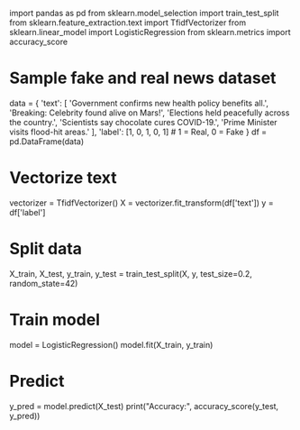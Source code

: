 import pandas as pd
from sklearn.model_selection import train_test_split
from sklearn.feature_extraction.text import TfidfVectorizer
from sklearn.linear_model import LogisticRegression
from sklearn.metrics import accuracy_score

# Sample fake and real news dataset
data = {
    'text': [
        'Government confirms new health policy benefits all.',
        'Breaking: Celebrity found alive on Mars!',
        'Elections held peacefully across the country.',
        'Scientists say chocolate cures COVID-19.',
        'Prime Minister visits flood-hit areas.'
    ],
    'label': [1, 0, 1, 0, 1]  # 1 = Real, 0 = Fake
}
df = pd.DataFrame(data)

# Vectorize text
vectorizer = TfidfVectorizer()
X = vectorizer.fit_transform(df['text'])
y = df['label']

# Split data
X_train, X_test, y_train, y_test = train_test_split(X, y, test_size=0.2, random_state=42)

# Train model
model = LogisticRegression()
model.fit(X_train, y_train)

# Predict
y_pred = model.predict(X_test)
print("Accuracy:", accuracy_score(y_test, y_pred))
